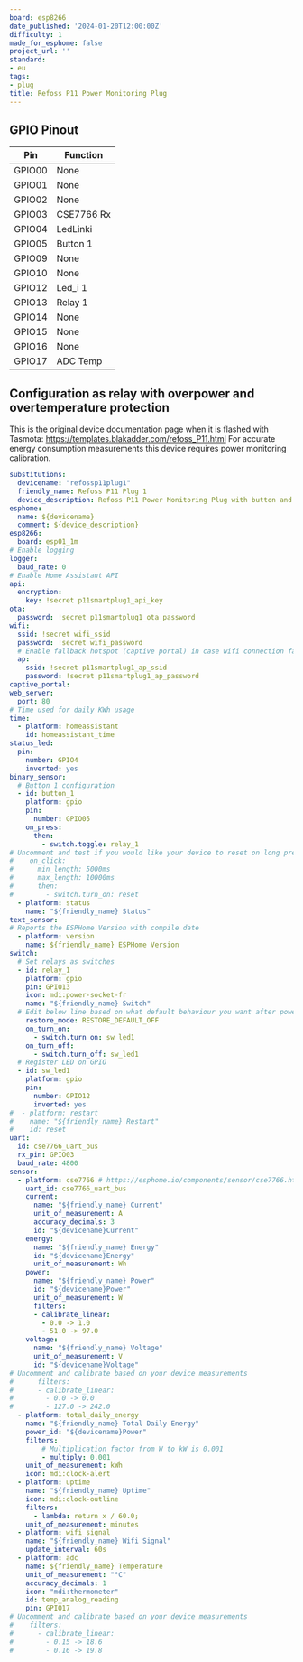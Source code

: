 ```yaml
---
board: esp8266
date_published: '2024-01-20T12:00:00Z'
difficulty: 1
made_for_esphome: false
project_url: ''
standard:
- eu
tags:
- plug
title: Refoss P11 Power Monitoring Plug
---
```


## GPIO Pinout

| Pin    | Function                    |
| ------ | --------------------------- |
| GPIO00 | None                        |
| GPIO01 | None                        |
| GPIO02 | None                        |
| GPIO03 | CSE7766 Rx                  |
| GPIO04 | LedLinki                    |
| GPIO05 | Button 1                    |
| GPIO09 | None                        |
| GPIO10 | None                        |
| GPIO12 | Led_i 1                     |
| GPIO13 | Relay 1                     |
| GPIO14 | None                        |
| GPIO15 | None                        |
| GPIO16 | None                        |
| GPIO17 | ADC Temp                    |

## Configuration as relay with overpower and overtemperature protection

This is the original device documentation page when it is flashed with Tasmota: https://templates.blakadder.com/refoss_P11.html
For accurate energy consumption measurements this device requires power monitoring calibration.
```yaml
substitutions:
  devicename: "refossp11plug1"
  friendly_name: Refoss P11 Plug 1
  device_description: Refoss P11 Power Monitoring Plug with button and RGB led.
esphome:
  name: ${devicename}
  comment: ${device_description}
esp8266:
  board: esp01_1m
# Enable logging
logger:
  baud_rate: 0
# Enable Home Assistant API
api:
  encryption:
    key: !secret p11smartplug1_api_key
ota:
  password: !secret p11smartplug1_ota_password
wifi:
  ssid: !secret wifi_ssid
  password: !secret wifi_password
  # Enable fallback hotspot (captive portal) in case wifi connection fails
  ap:
    ssid: !secret p11smartplug1_ap_ssid
    password: !secret p11smartplug1_ap_password
captive_portal:
web_server:
  port: 80
# Time used for daily KWh usage  
time:
  - platform: homeassistant
    id: homeassistant_time
status_led:
  pin:
    number: GPIO4
    inverted: yes
binary_sensor:
  # Button 1 configuration
  - id: button_1
    platform: gpio
    pin:
      number: GPIO05
    on_press:
      then:
        - switch.toggle: relay_1
# Uncomment and test if you would like your device to reset on long press
#    on_click:
#      min_length: 5000ms
#      max_length: 10000ms
#      then:
#        - switch.turn_on: reset
  - platform: status
    name: "${friendly_name} Status"
text_sensor:
# Reports the ESPHome Version with compile date
  - platform: version
    name: ${friendly_name} ESPHome Version
switch:
  # Set relays as switches
  - id: relay_1
    platform: gpio
    pin: GPIO13
    icon: mdi:power-socket-fr
    name: "${friendly_name} Switch"
  # Edit below line based on what default behaviour you want after power outage
    restore_mode: RESTORE_DEFAULT_OFF
    on_turn_on:
      - switch.turn_on: sw_led1
    on_turn_off:
      - switch.turn_off: sw_led1
  # Register LED on GPIO
  - id: sw_led1
    platform: gpio
    pin:
      number: GPIO12
      inverted: yes
#  - platform: restart
#    name: "${friendly_name} Restart"
#    id: reset
uart:
  id: cse7766_uart_bus
  rx_pin: GPIO03
  baud_rate: 4800
sensor:
  - platform: cse7766 # https://esphome.io/components/sensor/cse7766.html
    uart_id: cse7766_uart_bus
    current:
      name: "${friendly_name} Current"
      unit_of_measurement: A
      accuracy_decimals: 3
      id: "${devicename}Current"
    energy:
      name: "${friendly_name} Energy"
      id: "${devicename}Energy"
      unit_of_measurement: Wh
    power:
      name: "${friendly_name} Power"
      id: "${devicename}Power"
      unit_of_measurement: W
      filters:
      - calibrate_linear:
        - 0.0 -> 1.0
        - 51.0 -> 97.0
    voltage:
      name: "${friendly_name} Voltage"
      unit_of_measurement: V
      id: "${devicename}Voltage"
# Uncomment and calibrate based on your device measurements
#      filters:
#      - calibrate_linear:
#        - 0.0 -> 0.0
#        - 127.0 -> 242.0
  - platform: total_daily_energy
    name: "${friendly_name} Total Daily Energy"
    power_id: "${devicename}Power"
    filters:
        # Multiplication factor from W to kW is 0.001
        - multiply: 0.001
    unit_of_measurement: kWh
    icon: mdi:clock-alert
  - platform: uptime
    name: "${friendly_name} Uptime"
    icon: mdi:clock-outline
    filters:
      - lambda: return x / 60.0;
    unit_of_measurement: minutes
  - platform: wifi_signal
    name: "${friendly_name} Wifi Signal"
    update_interval: 60s
  - platform: adc
    name: ${friendly_name} Temperature
    unit_of_measurement: "°C"
    accuracy_decimals: 1
    icon: "mdi:thermometer"
    id: temp_analog_reading
    pin: GPIO17
# Uncomment and calibrate based on your device measurements
#    filters:
#      - calibrate_linear:
#        - 0.15 -> 18.6
#        - 0.16 -> 19.8
```